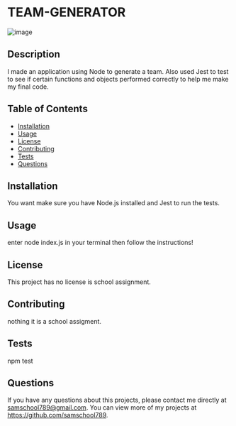 # TEAM-GENERATOR
 
 ![image](img.png)
  
  ## Description 
  I made an application using Node to generate a team.  Also used Jest to test to see if certain functions and objects performed correctly to help me make my final code.
  ## Table of Contents
  * [Installation](#installation)
  * [Usage](#usage)
  * [License](#license)
  * [Contributing](#contributing)
  * [Tests](#tests)
  * [Questions](#questions)
  
  ## Installation 
  You want make sure you have Node.js installed and Jest to run the tests.
  ## Usage 
  enter node index.js in your terminal then follow the instructions!
  ## License 
  This project has no license is school assignment.
  ## Contributing 
  nothing it is a school assigment.
  ## Tests
  npm test
  ## Questions
  If you have any questions about this projects, please contact me directly at samschool789@gmail.com. You can view more of my projects at https://github.com/samschool789.

